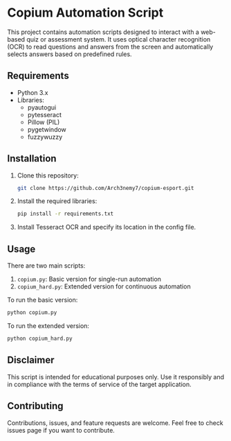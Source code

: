 # Copium Automation Script

This project contains automation scripts designed to interact with a web-based quiz or assessment system. It uses optical character recognition (OCR) to read questions and answers from the screen and automatically selects answers based on predefined rules.

## Requirements

- Python 3.x
- Libraries:
  - pyautogui
  - pytesseract
  - Pillow (PIL)
  - pygetwindow
  - fuzzywuzzy

## Installation

1. Clone this repository:
   ```sh
   git clone https://github.com/Arch3nemy7/copium-esport.git
   ```
2. Install the required libraries:
   ```sh
   pip install -r requirements.txt
   ```
3. Install Tesseract OCR and specify its location in the config file.
   
## Usage

There are two main scripts:

1. `copium.py`: Basic version for single-run automation
2. `copium_hard.py`: Extended version for continuous automation

To run the basic version:
```sh
python copium.py
```

To run the extended version:
```sh
python copium_hard.py
```

## Disclaimer

This script is intended for educational purposes only. Use it responsibly and in compliance with the terms of service of the target application.

## Contributing

Contributions, issues, and feature requests are welcome. Feel free to check issues page if you want to contribute.